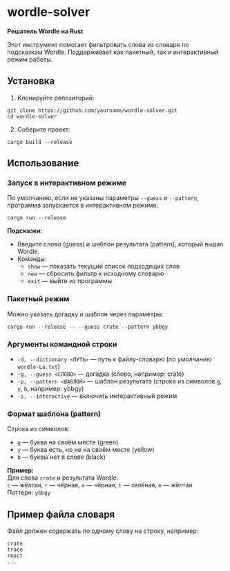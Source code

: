 
# wordle-solver

**Решатель Wordle на Rust**

Этот инструмент помогает фильтровать слова из словаря по подсказкам Wordle. Поддерживает как пакетный, так и интерактивный режим работы.

## Установка

1. Клонируйте репозиторий:
```
git clone https://github.com/yourname/wordle-solver.git
cd wordle-solver
```
2. Соберите проект:
```
cargo build --release
```

## Использование

### Запуск в интерактивном режиме

По умолчанию, если не указаны параметры `--guess` и `--pattern`, программа запускается в интерактивном режиме:

```
cargo run --release
```

**Подсказки:**
- Введите слово (guess) и шаблон результата (pattern), который выдал Wordle.
- Команды:
  - `show` — показать текущий список подходящих слов
  - `new` — сбросить фильтр к исходному словарю
  - `exit` — выйти из программы

### Пакетный режим

Можно указать догадку и шаблон через параметры:

```
cargo run --release -- --guess crate --pattern ybbgy
```

### Аргументы командной строки

- `-d, --dictionary <ПУТЬ>` — путь к файлу-словарю (по умолчанию `wordle-La.txt`)
- `-g, --guess <СЛОВО>` — догадка (слово, например: crate)
- `-p, --pattern <ШАБЛОН>` — шаблон результата (строка из символов `g`, `y`, `b`, например: ybbgy)
- `-i, --interactive` — включить интерактивный режим

### Формат шаблона (pattern)

Строка из символов:
- `g` — буква на своём месте (green)
- `y` — буква есть, но не на своём месте (yellow)
- `b` — буквы нет в слове (black)

**Пример:**  
Для слова `crate` и результата Wordle:  
`c` — жёлтая, `r` — чёрная, `a` — чёрная, `t` — зелёная, `e` — жёлтая  
Паттерн: `ybbgy`

## Пример файла словаря

Файл должен содержать по одному слову на строку, например:
```
crate
trace
react
...
```
